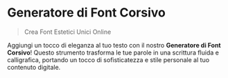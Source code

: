 # Generatore di Font Corsivo

> Crea Font Estetici Unici Online

Aggiungi un tocco di eleganza al tuo testo con il nostro **Generatore di Font Corsivo**! Questo strumento trasforma le tue parole in una scrittura fluida e calligrafica, portando un tocco di sofisticatezza e stile personale al tuo contenuto digitale.